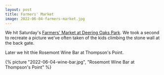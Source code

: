 ```yaml
---
layout: post
title: Farmers' Market
image: 2022-06-04-farmers-market.jpg
---
```


We hit Saturday's
[Farmers' Market at Deering Oaks Park](https://www.portlandmainefarmersmarket.org/).
We took a second to recreate a picture we've often taken of the kids climbing
the stone wall at the back gate.

<!--more-->

Later we hit thie Rosemont Wine Bar at Thompson's Point.

{% picture "2022-06-04-wine-bar.jpg", "Rosemont Wine Bar at Thompson's Point" %}
